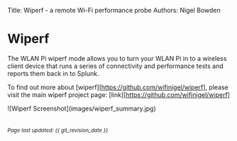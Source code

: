 Title: Wiperf - a remote Wi-Fi performance probe
Authors: Nigel Bowden

# Wiperf

The WLAN Pi wiperf mode allows you to turn your WLAN Pi in to a wireless client device that runs a series of connectivity and performance tests and reports them back in to Splunk.

To find out more about [wiperf][https://github.com/wifinigel/wiperf], please visit the main wiperf project page: [link][https://github.com/wifinigel/wiperf]

<div style="float: center;">
![Wiperf Screenshot](images/wiperf_summary.jpg)
</div>

<!-- Link list -->
[wiperf_project]: https://github.com/wifinigel/wiperf



<small><br><i>Page last updated: {{ git_revision_date }} </i></small>